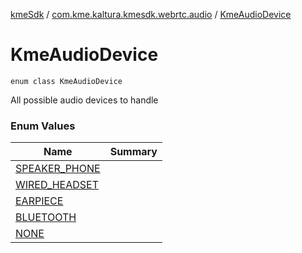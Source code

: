 [kmeSdk](../../index.md) / [com.kme.kaltura.kmesdk.webrtc.audio](../index.md) / [KmeAudioDevice](./index.md)

# KmeAudioDevice

`enum class KmeAudioDevice`

All possible audio devices to handle

### Enum Values

| Name | Summary |
|---|---|
| [SPEAKER_PHONE](-s-p-e-a-k-e-r_-p-h-o-n-e.md) |  |
| [WIRED_HEADSET](-w-i-r-e-d_-h-e-a-d-s-e-t.md) |  |
| [EARPIECE](-e-a-r-p-i-e-c-e.md) |  |
| [BLUETOOTH](-b-l-u-e-t-o-o-t-h.md) |  |
| [NONE](-n-o-n-e.md) |  |
